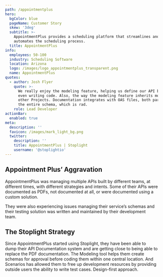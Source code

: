 ```yaml
---
path: /appointmentplus
hero:
  bgColor: blue
  pageName: Customer Story
  skew: '3deg'
  subtitle: >-
    AppointmentPlus provides a scheduling platform that streamlines and
    automates the scheduling process.
  title: AppointmentPlus
info:
  employees: 50-100
  industry: Scheduling Software
  location: Arizona
  logo: /images/logo_appointmentplus_transparent.png
  name: AppointmentPlus
quotes:
  - author: Josh Flyer
    quote: >-
      We really enjoy the modeling feature, helping us define our API before
      even writing code. Also, the way the modeling feature inherits models from
      other Projects. Documentation integrates with OAS files, both partials or
      the entire schema, which is rad.
    role: Lead Developer
actionBar:
  enabled: true
meta:
  description: ''
  favicon: /images/mark_light_bg.png
  twitter:
    description: ''
    title: AppointmentPlus | Stoplight
    username: '@stoplightio'
---
```


## Appointment Plus’ Aggravation

AppointmentPlus was managing multiple APIs built by different teams, at different times, with different strategies and intents. Some of their APIs were documented as PDFs, not documented at all, or were documented using a custom solution.

They were also experiencing issues managing their service’s schemas and their testing solution was written and maintained by their development team.

## The Stoplight Strategy

Since AppointmentPlus started using Stoplight, they have been able to dump their API Documentation system and are getting close to being able to replace the PDF documentation. The Modeling tool helps them create schemas for approval before coding them within one central location. And Scenarios has allowed them to free up development resources by providing outside users the ability to write test cases. Design-first approach.

